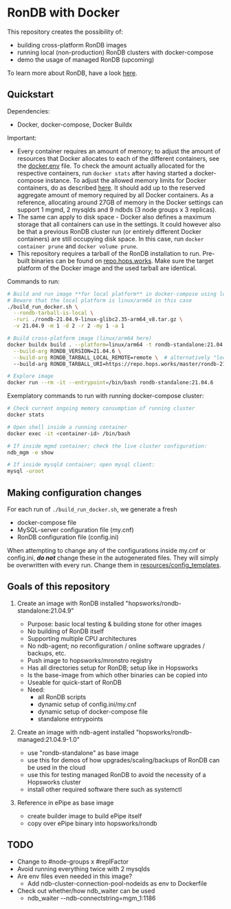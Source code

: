 # RonDB with Docker

This repository creates the possibility of:
- building cross-platform RonDB images
- running local (non-production) RonDB clusters with docker-compose
- demo the usage of managed RonDB (upcoming)

To learn more about RonDB, have a look [here](rondb.com).

## Quickstart

Dependencies:
- Docker, docker-compose, Docker Buildx

Important:
- Every container requires an amount of memory; to adjust the amount of resources that Docker allocates to each of the different containers, see the [docker.env](docker.env) file. To check the amount actually allocated for the respective containers, run `docker stats` after having started a docker-compose instance. To adjust the allowed memory limits for Docker containers, do as described [here](https://stackoverflow.com/a/44533437/9068781). It should add up to the reserved aggregate amount of memory required by all Docker containers. As a reference, allocating around 27GB of memory in the Docker settings can support 1 mgmd, 2 mysqlds and 9 ndbds (3 node groups x 3 replicas).
- The same can apply to disk space - Docker also defines a maximum storage that all containers can use in the settings. It could however also be that a previous RonDB cluster run (or entirely different Docker containers) are still occupying disk space. In this case, run `docker container prune` and `docker volume prune`.
- This repository requires a tarball of the RonDB installation to run. Pre-built binaries can be found on [repo.hops.works](https://repo.hops.works/master). Make sure the target platform of the Docker image and the used tarball are identical.

Commands to run:
```bash
# Build and run image **for local platform** in docker-compose using local RonDB tarball (download it first!)
# Beware that the local platform is linux/arm64 in this case
./build_run_docker.sh \
  --rondb-tarball-is-local \
  -ruri ./rondb-21.04.9-linux-glibc2.35-arm64_v8.tar.gz \
  -v 21.04.9 -m 1 -d 2 -r 2 -my 1 -a 1

# Build cross-platform image (linux/arm64 here)
docker buildx build . --platform=linux/arm64 -t rondb-standalone:21.04.6 \
  --build-arg RONDB_VERSION=21.04.6 \
  --build-arg RONDB_TARBALL_LOCAL_REMOTE=remote \  # alternatively "local"
  --build-arg RONDB_TARBALL_URI=https://repo.hops.works/master/rondb-21.04.6-linux-glibc2.31-arm64_v8.tar.gz # alternatively a local file path

# Explore image
docker run --rm -it --entrypoint=/bin/bash rondb-standalone:21.04.6
```

Exemplatory commands to run with running docker-compose cluster:
```bash
# Check current ongoing memory consumption of running cluster
docker stats

# Open shell inside a running container
docker exec -it <container-id> /bin/bash

# If inside mgmd container; check the live cluster configuration:
ndb_mgm -e show

# If inside mysqld container; open mysql client:
mysql -uroot
```

## Making configuration changes

For each run of `./build_run_docker.sh`, we generate a fresh
- docker-compose file
- MySQL-server configuration file (my.cnf)
- RonDB configuration file (config.ini)

When attempting to change any of the configurations inside my.cnf or config.ini, ***do not*** change these in the autogenerated files. They will simply be overwritten with every run. Change them in [resources/config_templates](resources/config_templates).

## Goals of this repository

1. Create an image with RonDB installed "hopsworks/rondb-standalone:21.04.9"
   - Purpose: basic local testing & building stone for other images
   - No building of RonDB itself
   - Supporting multiple CPU architectures
   - No ndb-agent; no reconfiguration / online software upgrades / backups, etc.
   - Push image to hopsworks/mronstro registry
   - Has all directories setup for RonDB; setup like in Hopsworks
   - Is the base-image from which other binaries can be copied into
   - Useable for quick-start of RonDB
   - Need:
     - all RonDB scripts
     - dynamic setup of config.ini/my.cnf
     - dynamic setup of docker-compose file
     - standalone entrypoints

2. Create an image with ndb-agent installed "hopsworks/rondb-managed:21.04.9-1.0"
   - use "rondb-standalone" as base image
   - use this for demos of how upgrades/scaling/backups of RonDB can be used in the cloud
   - use this for testing managed RonDB to avoid the necessity of a Hopsworks cluster
   - install other required software there such as systemctl

3. Reference in ePipe as base image
    - create builder image to build ePipe itself
    - copy over ePipe binary into hopsworks/rondb

## TODO

- Change to #node-groups x #replFactor
- Avoid running everything twice with 2 mysqlds
- Are env files even needed in this image?
  - Add ndb-cluster-connection-pool-nodeids as env to Dockerfile
- Check out whether/how ndb_waiter can be used
  - ndb_waiter --ndb-connectstring=mgm_1:1186
